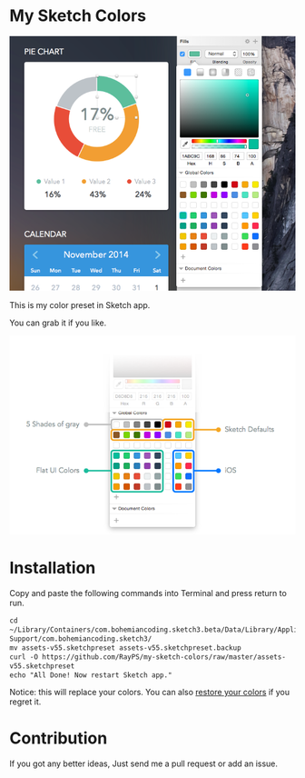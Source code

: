 # My Sketch Colors

![screenshot](screenshot.png)

This is my color preset in Sketch app.

You can grab it if you like.

![inspect](inspect.png)


# Installation

Copy and paste the following commands into Terminal and press return to run.


```
cd ~/Library/Containers/com.bohemiancoding.sketch3.beta/Data/Library/Application\ Support/com.bohemiancoding.sketch3/
mv assets-v55.sketchpreset assets-v55.sketchpreset.backup
curl -O https://github.com/RayPS/my-sketch-colors/raw/master/assets-v55.sketchpreset
echo "All Done! Now restart Sketch app."
```

Notice: this will replace your colors. You can also [restore your colors](https://github.com/RayPS/my-sketch-colors/wiki/Restore-my-colors) if you regret it.



# Contribution

If you got any better ideas,
Just send me a pull request or add an issue.